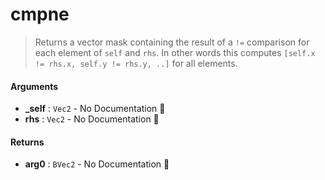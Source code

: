 # cmpne

>  Returns a vector mask containing the result of a `!=` comparison for each element of
>  `self` and `rhs`.
>  In other words this computes `[self.x != rhs.x, self.y != rhs.y, ..]` for all
>  elements.

#### Arguments

- **\_self** : `Vec2` \- No Documentation 🚧
- **rhs** : `Vec2` \- No Documentation 🚧

#### Returns

- **arg0** : `BVec2` \- No Documentation 🚧